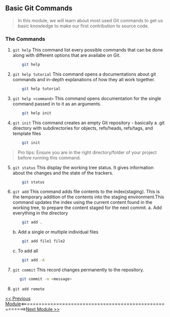## Basic Git Commands

>   In this module, we will learn about most used Git commands to get us basic knowledge to make our first contribution to source code.

### The Commands

1.  ```git help``` 
    This command list every possible commands that can be done along with different options that are availabe on Git.
    ```bash
        git help
    ```

2.  ```git help tutorial```
    This command opens a documentations about git commands and in-depth explanations of how they all work together.
    ```bash
        git help tutorial
    ```

3.  ```git help <command>```
    This command opens documentation for the single command passed in to it as an arguments.
    ```bash
        git help init
    ```

4.  ```git init```
    This command creates an empty Git repository - basically a .git directory with subdirectories for objects, refs/heads, refs/tags, and template files
    ```bash
        git init
    ```

>   Pro tips: Ensure you are in the right directory/folder of your project before running this command.

5.  ```git status```
    This display the working tree status. It gives information about the changes and the state of the trackers.
    ```bash
        git status
    ```

6.  ```git add```
    This command adds file contents to the index(staging). This is the temporary addition of the contents into the staging environment.This command updates the index using the current content found in the working tree, to prepare the content staged for the next commit.
    a. Add everything in the directory
    ```bash
        git add .
    ```

    b. Add a single or multiple individual files
    ```bash
        git add file1 file2
    ```

    c.  To add all 
    ```bash
        git add -A
    ```

7.  ```git commit```
     This record changes permanently to the repository.
     ```bash
        git commit -m <message>
    ```

8.  ```git add remote```
    























[<< Previous Module](/beginner-intermediate/1-intro-to-git.md)<========================================================>[Next Module >>](/beginner-intermediate/3-git-in-vscode.md)